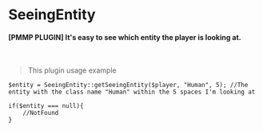 # SeeingEntity
 #### [PMMP PLUGIN] It's easy to see which entity the player is looking at.
<br>

> This plugin usage example

```
$entity = SeeingEntity::getSeeingEntity($player, "Human", 5); //The entity with the class name "Human" within the 5 spaces I'm looking at

if($entity === null){
	//NotFound
}
```